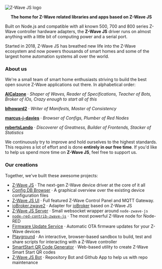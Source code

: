 ![Z-Wave JS logo](https://raw.githubusercontent.com/zwave-js/node-zwave-js/master/docs/_images/github-social-preview.png)

<p align="center"><b>The home for Z-Wave related libraries and apps based on Z-Wave JS</b></p>

Built on Node.js and compatible with all known 500, 700 and 800 series Z-Wave controller hardware adapters, the **Z-Wave JS** driver runs on almost anything with a little bit of computing power and a serial port.

Started in 2018, Z-Wave JS has breathed new life into the Z-Wave ecosystem and now powers thousands of smart homes and some of the largest home automation systems all over the world.

### About us

We're a small team of smart home enthusiasts striving to build the best open source Z-Wave applications out there. In alphabetical order:

**[AlCalzone](https://github.com/AlCalzone)** · _Shaper of Waves, Reader of Specifications, Teacher of Bots, Broker of IOs, Crazy enough to start all of this_

**[blhoward2](https://github.com/blhoward2)** · _Writer of Manifests, Master of Consistency_

**[marcus-j-davies](https://github.com/marcus-j-davies)** · _Browser of Configs, Plumber of Red Nodes_

**[robertsLando](https://github.com/robertsLando)** · _Discoverer of Greatness, Builder of Frontends, Stacker of Statistics_

We continuously try to improve and hold ourselves to the highest standards. This requires a lot of effort and is done **entirely in our free time**. If you'd like to help us spend more time on **Z-Wave JS**, feel free to support us.

### Our creations

Together, we've built these awesome projects:
* [Z-Wave JS](https://github.com/zwave-js/zwave-js) · The next-gen Z-Wave device driver at the core of it all
* [Config DB Browser](https://devices.zwave-js.io/) · A graphical overview over the existing device configuration files
* [Z-Wave JS UI](https://github.com/zwave-js/zwave-js-ui) · Full featured Z-Wave Control Panel and MQTT Gateway.
* [ioBroker.zwave2](https://github.com/AlCalzone/ioBroker.zwave2) · Adapter for [ioBroker](https://www.iobroker.net/) based on Z-Wave JS
* [Z-Wave JS Server](https://github.com/zwave-js/zwave-js-server) · Small websocket wrapper around `node-zwave-js`
* [`node-red-contrib-zwave-js`](https://github.com/zwave-js/node-red-contrib-zwave-js) · The most powerful Z-Wave node for Node-RED
* [Firmware Update Service](https://github.com/zwave-js/firmware-updates/) · Automatic OTA firmware updates for your Z-Wave devices
* [Playground](https://github.com/zwave-js/playground) · An interactive, browser-based sandbox to build, test and share scripts for interacting with a Z-Wave controller
* [SmartStart QR Code Generator](https://zwave-js.github.io/qr/) · Web-based utility to create Z-Wave Smart Start QR codes
* [Z-Wave JS Bot](https://github.com/zwave-js-bot) · Repository Bot and Github App to help us with repo maintenance
